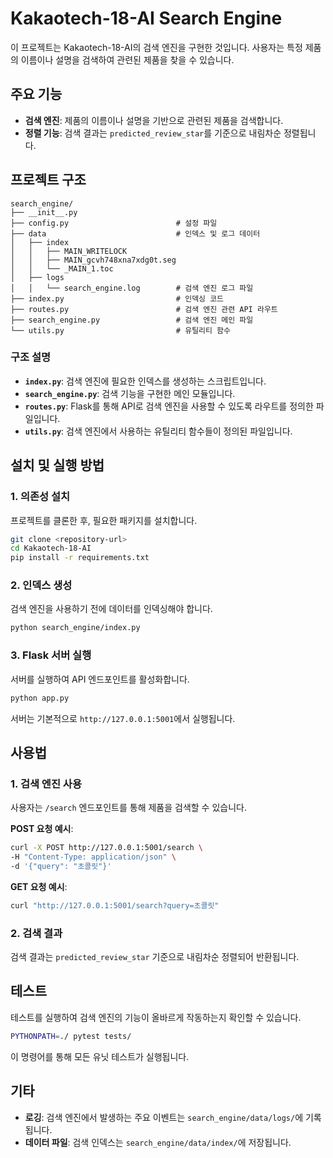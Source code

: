 # Kakaotech-18-AI Search Engine

이 프로젝트는 Kakaotech-18-AI의 검색 엔진을 구현한 것입니다. 사용자는 특정 제품의 이름이나 설명을 검색하여 관련된 제품을 찾을 수 있습니다.

## 주요 기능
- **검색 엔진**: 제품의 이름이나 설명을 기반으로 관련된 제품을 검색합니다.
- **정렬 기능**: 검색 결과는 `predicted_review_star`를 기준으로 내림차순 정렬됩니다.

## 프로젝트 구조

```plaintext
search_engine/
├── __init__.py
├── config.py                        # 설정 파일
├── data                             # 인덱스 및 로그 데이터
│   ├── index
│   │   ├── MAIN_WRITELOCK
│   │   ├── MAIN_gcvh748xna7xdg0t.seg
│   │   └── _MAIN_1.toc
│   ├── logs
│   │   └── search_engine.log        # 검색 엔진 로그 파일
├── index.py                         # 인덱싱 코드
├── routes.py                        # 검색 엔진 관련 API 라우트
├── search_engine.py                 # 검색 엔진 메인 파일
└── utils.py                         # 유틸리티 함수
```

### 구조 설명
- **`index.py`**: 검색 엔진에 필요한 인덱스를 생성하는 스크립트입니다.
- **`search_engine.py`**: 검색 기능을 구현한 메인 모듈입니다.
- **`routes.py`**: Flask를 통해 API로 검색 엔진을 사용할 수 있도록 라우트를 정의한 파일입니다.
- **`utils.py`**: 검색 엔진에서 사용하는 유틸리티 함수들이 정의된 파일입니다.

## 설치 및 실행 방법

### 1. 의존성 설치
프로젝트를 클론한 후, 필요한 패키지를 설치합니다.

```bash
git clone <repository-url>
cd Kakaotech-18-AI
pip install -r requirements.txt
```

### 2. 인덱스 생성
검색 엔진을 사용하기 전에 데이터를 인덱싱해야 합니다.

```bash
python search_engine/index.py
```

### 3. Flask 서버 실행
서버를 실행하여 API 엔드포인트를 활성화합니다.

```bash
python app.py
```

서버는 기본적으로 `http://127.0.0.1:5001`에서 실행됩니다.

## 사용법

### 1. 검색 엔진 사용
사용자는 `/search` 엔드포인트를 통해 제품을 검색할 수 있습니다.

**POST 요청 예시**:
```bash
curl -X POST http://127.0.0.1:5001/search \
-H "Content-Type: application/json" \
-d '{"query": "초콜릿"}'
```

**GET 요청 예시**:
```bash
curl "http://127.0.0.1:5001/search?query=초콜릿"
```

### 2. 검색 결과
검색 결과는 `predicted_review_star` 기준으로 내림차순 정렬되어 반환됩니다.

## 테스트

테스트를 실행하여 검색 엔진의 기능이 올바르게 작동하는지 확인할 수 있습니다.

```bash
PYTHONPATH=./ pytest tests/
```

이 명령어를 통해 모든 유닛 테스트가 실행됩니다.

## 기타

- **로깅**: 검색 엔진에서 발생하는 주요 이벤트는 `search_engine/data/logs/`에 기록됩니다.
- **데이터 파일**: 검색 인덱스는 `search_engine/data/index/`에 저장됩니다.
```
